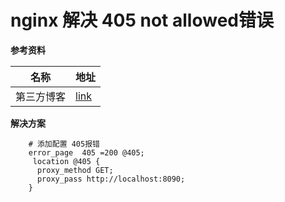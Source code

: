 # nginx 解决 405 not allowed错误

**参考资料**

| 名称       | 地址                                           |
| ---------- | ---------------------------------------------- |
| 第三方博客 | [link](https://www.jianshu.com/p/9ede80f2b876) |

**解决方案**

```shell
    # 添加配置 405报错
    error_page  405 =200 @405;
     location @405 {
      proxy_method GET;
      proxy_pass http://localhost:8090;
    }
```

